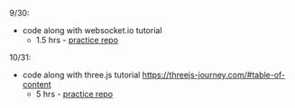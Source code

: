 
9/30:
- code along with websocket.io tutorial 
  - 1.5 hrs - [practice repo](https://github.com/meganmckissack/web-socket-learning)

10/31:
- code along with three.js tutorial https://threejs-journey.com/#table-of-content
  - 5 hrs - [practice repo](https://github.com/meganmckissack/threejs-webgl-practice/tree/1fb20f26c810e0668877a51c81b7ad69b6c7d8e5)


